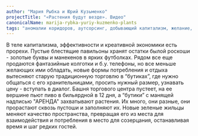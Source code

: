 ```yaml
---
author: "Мария Рыбка и Юрий Кузьменко"
projectTitle: "«Растения будут везде». Видео"
canonicalName: marija-rybka-yuriy-kuzmenko-plants
tags: "аномалии коридоров, аутсорсинг, добывающий капитализм, желание, предмет, цифровой пролетариат, extensions, места прозрачности, саморазрушающиеся структуры, пвт, великий камень, отравление"
---
```

В теле капитализма, эффективности и креативной экономики есть прорехи. Пустые блестящие павильоны хранят остатки былой роскоши - золотые буквы и манекенов в ярких футболках. Рядом все еще продаются фантазийные колготки и б.у. телефоны, но все меньше желающих ими обладать, новые формы потребления и отдыха вытесняют старую традиционную торговлю в “бутиках”, где нужно общаться с его хранительницами, просить нужный размер, узнавать цену - вступать в диалог.
Башня торгового центра пустеет, на ее вершине пьют пиво в бильярдной в 12 дня, а “бутики” с манящей надписью "АРЕНДА" захватывают растения. Их много, они разные, они прорастают сквозь пустоши и заполняют их.
Новые зеленые жильцы меняют качество пространства, превращая его из места для взаимодействия и потребления в место для созерцания, останавливая время и шаг редких гостей.

